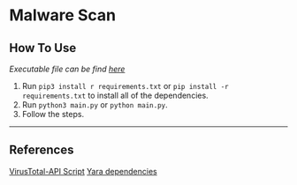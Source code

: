 # Malware Scan

## How To Use

*Executable file can be find [here](./executable)*  

1. Run `pip3 install r requirements.txt` or `pip install -r requirements.txt` to install all of the dependencies.
2. Run `python3 main.py` or `python main.py`.
3. Follow the steps.


---

## References
[VirusTotal-API Script](https://github.com/eduardxyz/virustotal-search)
[Yara dependencies](https://yara.readthedocs.io/en/stable/yarapython.html)